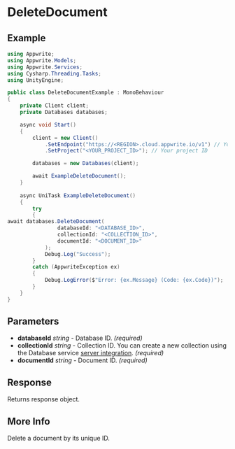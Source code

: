 # DeleteDocument

## Example

```csharp
using Appwrite;
using Appwrite.Models;
using Appwrite.Services;
using Cysharp.Threading.Tasks;
using UnityEngine;

public class DeleteDocumentExample : MonoBehaviour
{
    private Client client;
    private Databases databases;

    async void Start()
    {
        client = new Client()
            .SetEndpoint("https://<REGION>.cloud.appwrite.io/v1") // Your API Endpoint
            .SetProject("<YOUR_PROJECT_ID>"); // Your project ID

        databases = new Databases(client);

        await ExampleDeleteDocument();
    }
    
    async UniTask ExampleDeleteDocument()
    {
        try
        {
await databases.DeleteDocument(
                databaseId: "<DATABASE_ID>",
                collectionId: "<COLLECTION_ID>",
                documentId: "<DOCUMENT_ID>"
            );
            Debug.Log("Success");
        }
        catch (AppwriteException ex)
        {
            Debug.LogError($"Error: {ex.Message} (Code: {ex.Code})");
        }
    }
}
```

## Parameters

- **databaseId** *string* - Database ID. *(required)* 
- **collectionId** *string* - Collection ID. You can create a new collection using the Database service [server integration](https://appwrite.io/docs/server/databases#databasesCreateCollection). *(required)* 
- **documentId** *string* - Document ID. *(required)* 

## Response

Returns response object.
## More Info

Delete a document by its unique ID.
